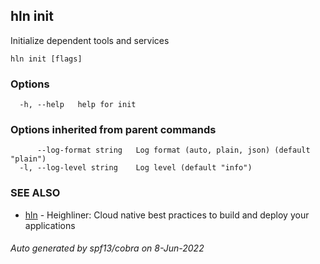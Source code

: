 ## hln init

Initialize dependent tools and services

```
hln init [flags]
```

### Options

```
  -h, --help   help for init
```

### Options inherited from parent commands

```
      --log-format string   Log format (auto, plain, json) (default "plain")
  -l, --log-level string    Log level (default "info")
```

### SEE ALSO

* [hln](hln.md)	 - Heighliner: Cloud native best practices to build and deploy your applications

###### Auto generated by spf13/cobra on 8-Jun-2022
